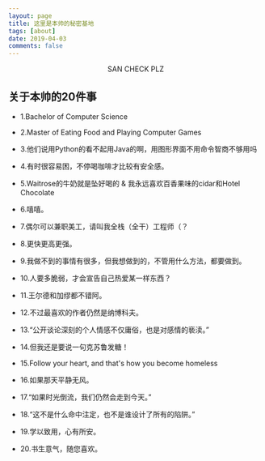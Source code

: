 ```yaml
---
layout: page
title: 这里是本帅的秘密基地
tags: [about]
date: 2019-04-03
comments: false
---
```

    
<center><a href="http://yawwq.github.io"></a> SAN CHECK PLZ</center>

## 关于本帅的20件事
* 1.Bachelor of Computer Science

* 2.Master of Eating Food and Playing Computer Games

* 3.他们说用Python的看不起用Java的啊，用图形界面不用命令智商不够用吗

* 4.有时很容易困，不停喝咖啡才比较有安全感。

* 5.Waitrose的牛奶就是坠好喝的 & 我永远喜欢百香果味的cidar和Hotel Chocolate

* 6.嘻嘻。

* 7.偶尔可以兼职美工，请叫我全栈（全干）工程师（？

* 8.更快更高更强。

* 9.我做不到的事情有很多，但我想做到的，不管用什么方法，都要做到。

* 10.人要多脆弱，才会宣告自己热爱某一样东西？

* 11.王尔德和加缪都不错阿。

* 12.不过最喜欢的作者仍然是纳博科夫。

* 13.“公开谈论深刻的个人情感不仅庸俗，也是对感情的亵渎。”

* 14.但我还是要说一句克苏鲁发糖！

* 15.Follow your heart, and that's how you become homeless

* 16.如果那天平静无风。

* 17.“如果时光倒流，我们仍然会走到今天。”

* 18.“这不是什么命中注定，也不是谁设计了所有的陷阱。”

* 19.学以致用，心有所安。

* 20.书生意气，随您喜欢。
